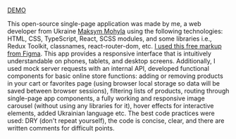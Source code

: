 [DEMO](https://maksymmohyla.github.io/react_phone-catalog)

This open-source single-page application was made by me, a web developer from Ukraine [Maksym Mohyla](https://www.linkedin.com/) using the following technologies: HTML, CSS, TypeScript, React, SCSS modules, and some libraries i.e., Redux Toolkit, classnames, react-router-dom, etc. [I used this free markup from Figma](<https://www.figma.com/design/BUusqCIMAWALqfBahnyIiH/Phone-catalog-(V2)-Original-Dark?node-id=0-1&p=f&t=xv1Vsy2o6AHmrbRy-0>). This app provides a responsive interface that is intuitively understandable on phones, tablets, and desktop screens. Additionally, I used mock server requests with an internal API, developed functional components for basic online store functions: adding or removing products in your cart or favorites page (using browser local storage so data will be saved between browser sessions), filtering lists of products, routing through single-page app components, a fully working and responsive image carousel (without using any libraries for it), hover effects for interactive elements, added Ukrainian language etc. The best code practices were used: DRY (don't repeat yourself), the code is concise, clear, and there are written comments for difficult points.
